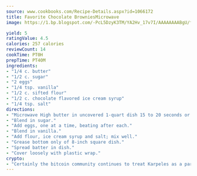 ```yaml
---
source: www.cookbooks.com/Recipe-Details.aspx?id=1066172
title: Favorite Chocolate BrowniesMicrowave  
image: https://1.bp.blogspot.com/-PcL5DzyK3TM/YA2Hv_17v7I/AAAAAAAABgU/fyHeesSth_IZW9mL5lk6GxJO8cW8ksrGACLcBGAsYHQ/s320/12.png

yield: 5
ratingValue: 4.5
calories: 257 calories
reviewCount: 14
cookTime: PT0H
prepTime: PT40M
ingredients:
- "1/4 c. butter"
- "1/2 c. sugar"
- "2 eggs"
- "1/4 tsp. vanilla"
- "1/2 c. sifted flour"
- "1/2 c. chocolate flavored ice cream syrup"
- "1/4 tsp. salt"
directions:
- "Microwave High butter in uncovered 1-quart dish 15 to 20 seconds or until softened."
- "Blend in sugar."
- "Add eggs, one at a time, beating after each."
- "Blend in vanilla."
- "Add flour, ice cream syrup and salt; mix well."
- "Grease bottom only of 8-inch square dish."
- "Spread batter in dish."
- "Cover loosely with plastic wrap."
crypto:
- "Certainly the bitcoin community continues to treat Karpeles as a pariah."
---
```

